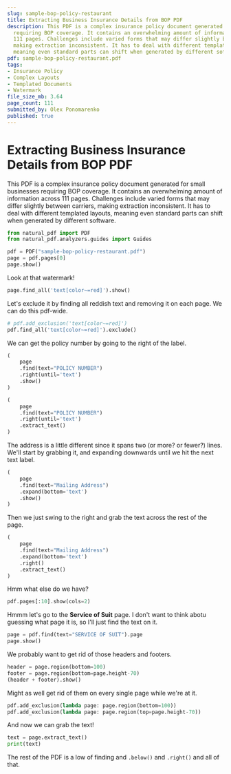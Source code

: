 ```yaml
---
slug: sample-bop-policy-restaurant
title: Extracting Business Insurance Details from BOP PDF
description: This PDF is a complex insurance policy document generated for small businesses
  requiring BOP coverage. It contains an overwhelming amount of information across
  111 pages. Challenges include varied forms that may differ slightly between carriers,
  making extraction inconsistent. It has to deal with different templated layouts,
  meaning even standard parts can shift when generated by different software.
pdf: sample-bop-policy-restaurant.pdf
tags:
- Insurance Policy
- Complex Layouts
- Templated Documents
- Watermark
file_size_mb: 3.64
page_count: 111
submitted_by: Olex Ponomarenko
published: true
---
```


# Extracting Business Insurance Details from BOP PDF

This PDF is a complex insurance policy document generated for small businesses requiring BOP coverage. It contains an overwhelming amount of information across 111 pages. Challenges include varied forms that may differ slightly between carriers, making extraction inconsistent. It has to deal with different templated layouts, meaning even standard parts can shift when generated by different software.

```python
from natural_pdf import PDF
from natural_pdf.analyzers.guides import Guides

pdf = PDF("sample-bop-policy-restaurant.pdf")
page = pdf.pages[0]
page.show()
```

Look at that watermark!

```python
page.find_all('text[color~=red]').show()
```

Let's exclude it by finding all reddish text and removing it on each page. We can do this pdf-wide.

```python
# pdf.add_exclusion('text[color~=red]')
pdf.find_all('text[color~=red]').exclude()
```

We can get the policy number by going to the right of the label.

```python
(
    page
    .find(text="POLICY NUMBER")
    .right(until='text')
    .show()
)
```

```python
(
    page
    .find(text="POLICY NUMBER")
    .right(until='text')
    .extract_text()
)
```

The address is a little different since it spans two (or more? or fewer?) lines. We'll start by grabbing it, and expanding downwards until we hit the next text label.

```python
(
    page
    .find(text="Mailing Address")
    .expand(bottom='text')
    .show()
)
```

Then we just swing to the right and grab the text across the rest of the page.

```python
(
    page
    .find(text="Mailing Address")
    .expand(bottom='text')
    .right()
    .extract_text()
)
```

Hmm what else do we have?

```python
pdf.pages[:10].show(cols=2)
```

Hmmm let's go to the **Service of Suit** page. I don't want to think abotu guessing what page it is, so I'll just find the text on it.

```python
page = pdf.find(text="SERVICE OF SUIT").page
page.show()
```

We probably want to get rid of those headers and footers.

```python
header = page.region(bottom=100)
footer = page.region(bottom=page.height-70)
(header + footer).show()
```

Might as well get rid of them on every single page while we're at it.

```python
pdf.add_exclusion(lambda page: page.region(bottom=100))
pdf.add_exclusion(lambda page: page.region(top=page.height-70))
```

And now we can grab the text!

```python
text = page.extract_text()
print(text)
```

The rest of the PDF is a low of finding and `.below()` and `.right()` and all of that.